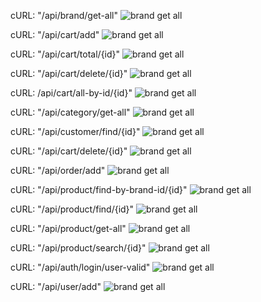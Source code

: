 cURL: "/api/brand/get-all"
![brand get all](./cURL/brand-get-all.png)

cURL: "/api/cart/add"
![brand get all](./cURL/cart-add.png)

cURL: "/api/cart/total/{id}"
![brand get all](./cURL/cart-cal-total-by-user-id.png)

cURL: "/api/cart/delete/{id}"
![brand get all](./cURL/cart-delete-id.png)

cURL: /api/cart/all-by-id/{id}"
![brand get all](./cURL/cart-find-by-user-id.png)

cURL: "/api/category/get-all"
![brand get all](./cURL/category-get-all.png)

cURL: "/api/customer/find/{id}"
![brand get all](./cURL/customer-find-by-id.png)

cURL: "/api/cart/delete/{id}"
![brand get all](./cURL/customer-update.png)

cURL: "/api/order/add"
![brand get all](./cURL/order-add.png)

cURL: "/api/product/find-by-brand-id/{id}"
![brand get all](./cURL/product-find-by-brand-id.png)

cURL: "/api/product/find/{id}"
![brand get all](./cURL/product-find-by-id.png)

cURL: "/api/product/get-all"
![brand get all](./cURL/product-get-all.png)

cURL: "/api/product/search/{id}"
![brand get all](./cURL/product-search-by-range.png)

cURL: "/api/auth/login/user-valid"
![brand get all](./cURL/user-check-valid.png)

cURL: "/api/user/add"
![brand get all](./cURL/user-signup.png)
